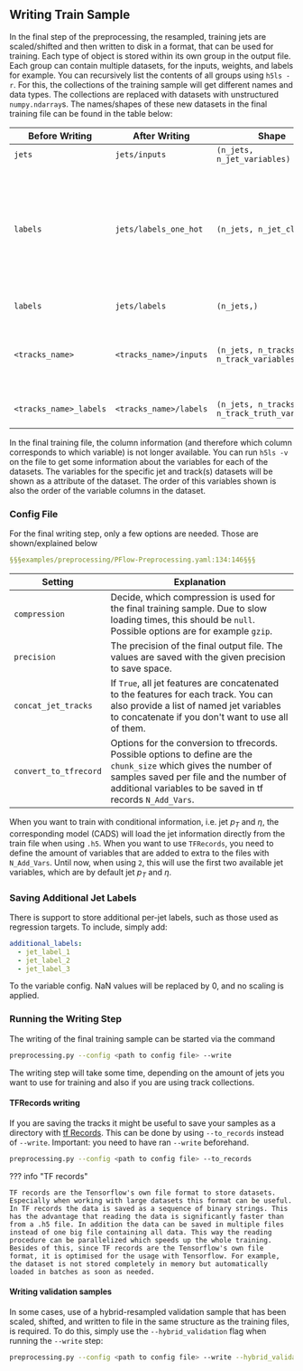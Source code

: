 ## Writing Train Sample

In the final step of the preprocessing, the resampled, training jets are scaled/shifted and then written to disk in a format, that can be used for training.
Each type of object is stored within its own group in the output file.
Each group can contain multiple datasets, for the inputs, weights, and labels for example.
You can recursively list the contents of all groups using `h5ls -r`.
For this, the collections of the training sample will get different names and data types.
The collections are replaced with datasets with unstructured `numpy.ndarray`s.
The names/shapes of these new datasets in the final training file can be found in the table below:

| **Before Writing**     | **After Writing**      | **Shape**                                     | **Comment**                                                                                                                                                                                                                  |
|------------------------|------------------------|-----------------------------------------------|------------------------------------------------------------------------------------------------------------------------------------------------------------------------------------------------------------------------------|
| `jets`                 | `jets/inputs`          | `(n_jets, n_jet_variables)`                   |                                                                                                                                                                                                                              |
| `labels`               | `jets/labels_one_hot`  | `(n_jets, n_jet_classes)`                     | Old format: one-hot encoded truth labels. The `n_jet_classes` are the `class_labels` defined in the preprocessing config. The value `0` here corresponds to the jet origin which is on index `0` in the `class_labels` list. |
| `labels`                | `jets/labels`          | `(n_jets,)`                                   | Sparse encoded jet labels                                                                                                                                                                                                    |
| `<tracks_name>`        | `<tracks_name>/inputs` | `(n_jets, n_tracks, n_track_variables)`       | `<tracks_name>` is the name of the track collection in the .h5 files coming from the training dataset dumper.                                                                                                                |
| `<tracks_name>_labels` | `<tracks_name>/labels` | `(n_jets, n_tracks, n_track_truth_variables)` | This is the sparse representation of the `track_truth_variables`.                                                                                                                                                            |

In the final training file, the column information (and therefore which column corresponds to which variable) is not longer available. You can run `h5ls -v` on the file to get some information about the variables for each of the datasets. The variables for the specific jet and track(s) datasets will be shown as a attribute of the dataset. The order of this variables shown is also the order of the variable columns in the dataset.

### Config File

For the final writing step, only a few options are needed. Those are shown/explained below

```yaml
§§§examples/preprocessing/PFlow-Preprocessing.yaml:134:146§§§
```

| Setting | Explanation |
| ------- | ----------- |
| `compression` | Decide, which compression is used for the final training sample. Due to slow loading times, this should be `null`. Possible options are for example `gzip`. |
| `precision` | The precision of the final output file. The values are saved with the given precision to save space. |
| `concat_jet_tracks` | If `True`, all jet features are concatenated to the features for each track. You can also provide a list of named jet variables to concatenate if you don't want to use all of them. |
| `convert_to_tfrecord` | Options for the conversion to tfrecords. Possible options to define are the `chunk_size` which gives the number of samples saved per file and the number of additional variables to be saved in tf records `N_Add_Vars`. |

When you want to train with conditional information, i.e. jet $p_T$ and $\eta$, the corresponding model (CADS) will load the jet information directly from the train file when using `.h5`. When you want to use `TFRecords`, you need to define the amount of variables that are added to extra to the files with `N_Add_Vars`. Until now, when using `2`, this will use the first two available jet variables, which are by default jet $p_T$ and $\eta$.

### Saving Additional Jet Labels

There is support to store additional per-jet labels, such as those used as regression targets. To include, simply add:

```yaml
additional_labels: 
  - jet_label_1
  - jet_label_2
  - jet_label_3
```

To the variable config. NaN values will be replaced by 0, and no scaling is applied.

### Running the Writing Step

The writing of the final training sample can be started via the command

```bash
preprocessing.py --config <path to config file> --write
```

The writing step will take some time, depending on the amount of jets you want to use for training and also if you are using track collections.

#### TFRecords writing

If you are saving the tracks it might be useful to save your samples as a directory with [tf Records](https://www.tensorflow.org/tutorials/load_data/tfrecord). This can be done by using `--to_records` instead of `--write`.
Important: you need to have ran `--write` beforehand.

```bash
preprocessing.py --config <path to config file> --to_records
```

??? info "TF records"

    TF records are the Tensorflow's own file format to store datasets. Especially when working with large datasets this format can be useful. In TF records the data is saved as a sequence of binary strings. This has the advantage that reading the data is significantly faster than from a .h5 file. In addition the data can be saved in multiple files instead of one big file containing all data. This way the reading procedure can be parallelized which speeds up the whole training.
    Besides of this, since TF records are the Tensorflow's own file format, it is optimised for the usage with Tensorflow. For example, the dataset is not stored completely in memory but automatically loaded in batches as soon as needed.

#### Writing validation samples

In some cases, use of a hybrid-resampled validation sample that has been scaled, shifted, and written to file in the same structure as the training files, is required.
To do this, simply use the `--hybrid_validation` flag when running the `--write` step:

```bash
preprocessing.py --config <path to config file> --write --hybrid_validation
```

